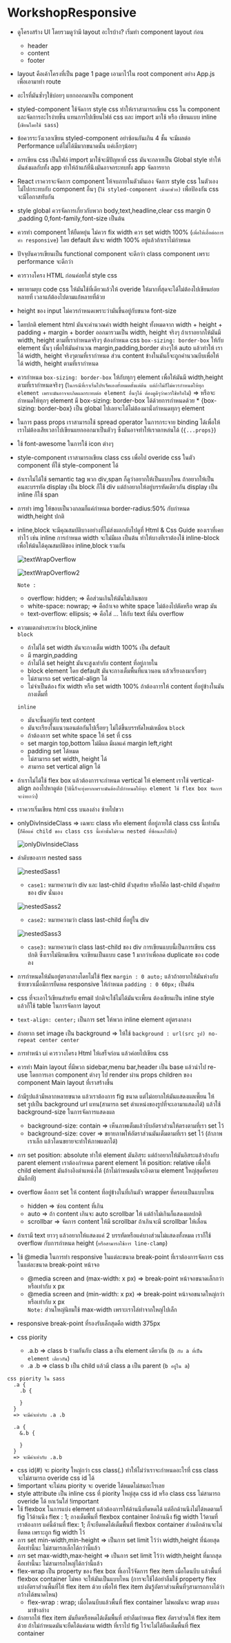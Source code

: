 # WorkshopResponsive

- ดูโครงสร้าง UI โดยรวมดูว่ามี layout อะไรบ้าง? เริ่มทำ component layout ก่อน
  - header
  - content
  - footer
- layout คือเค้าโครงที่เป็น page 1 page เอามาไว้ใน root component อย่าง App.js เพื่อเอามาทำ route
- อะไรที่มันซ้ำๆใช้บ่อยๆ แยกออกมาเป็น component
- styled-component ใช้จัดการ style css ทำให้เราสามารถเขียน css ใน component และจัดการอะไรง่ายขึ้น แทนการไปเขียนไฟล์ css และ import มาใช้ หรือ เขียนแบบ inline (`เขียนโดยใช้ sass`)
- ข้อควรระวังเวลาเขียน styled-component อย่าซ้อนกันเกิน 4 ชั้น จะมีผลต่อ Performance แต่ไม่ได้มีมากขนาดนั้น แค่เล็กๆน้อยๆ
- การเขียน css เป็นไฟล์ import มาใช้จะมีปัญหาที่ css มันจะกลายเป็น Global style ทำให้มันส่งผลกับทั้ง app ทำให้ถ้าแก้ที่นึงมันอาจกระทบทั้ง app จัดการยาก
- React เราควรจะจัดการ component ให้จบภายในตัวมันเอง จัดการ style css ในตัวเอง ไม่ไปกระทบกับ component อื่นๆ (`ใช้ styled-component เข้ามาช่วย)` เพื่อป้องกัน css จะมีโอกาสทับกัน
- style global ควรจัดการเกี่ยวกับพวก body,text,headline,clear css margin 0 ,padding 0,font-family,font-size เป็นต้น
- ควรทำ component ให้ยืดหยุ่น ไม่ควร fix width ควร set width 100% (`เพื่อให้เอื้อต่อการทำ responsive`) โดย default มันจะ width 100% อยู่แล้วถ้าเราไม่กำหนด
- ปัจจุบันควรเขียนเป็น functional component จะดีกว่า class component เพราะ performance จะดีกว่า
- ควรวางโครง HTML ก่อนค่อยใส่ style css
- พยายามยุบ code css ให้มันใช้ที่เดียวแล้วให้ overide ให้มากที่สุดจะได้ไม่ต้องไปเขียนย่อยหลายที่ เวลาแก้ต้องไปตามแก้หลายที่ด้วย
- height ของ input ไม่ควรกำหนดเพราะว่ามันขึ้นอยู่กับขนาด font-size
- โดยปกติ element html มันจะคำนวณค่า width height ทั้งหมดจาก width + height + padding + margin + border ออกมารวมเป็น width, height จริงๆ ถ้าเราอยากให้มันมี width, height ตามที่เรากำหนดจริงๆ ต้องกำหนด css `box-sizing: border-box` ให้กับ element นั้นๆ เพื่อให้มันคำนวณ margin,padding,border ต่างๆให้ auto แล้วทำให้ เราได้ width, height จริงๆตามที่เรากำหนด ส่วน content ข้างในมันก็จะถูกคำนวณบีบเพื่อให้ได้ width, height ตามที่เรากำหนด
- ควรกำหนด `box-sizing: border-box` ให้กับทุกๆ element เพื่อให้มันมี width,height ตามที่เรากำหนดจริงๆ (`ในกรณีที่เราเริ่มโปรเจ็คเองทั้งหมดตั้งแต่ต้น แต่ถ้าไม่ก็ไม่ควรกำหนดให้ทุก element เพราะมันอาจจะเกิดผลกระทบต่อ element อื่นๆได้ ต้องดูดีๆว่าควรใช้หรือไม่`) => หรือจะกำหนดให้ทุกๆ element มี box-sizing: border-box ได้ด้วยการกำหนดด้วย \* {box-sizing: border-box} เป็น global ไปเลยจะได้ไม่ต้องมานั่งกำหนดทุกๆ element
- ในการ pass props เราสามารถใช้ spread operator ในการกระจาย binding ได้เพื่อให้เราไม่ต้องเสียเวลาไปเขียนแยกออกมาเป็นตัวๆ ซึ่งมันอาจทำให้เราตกหล่นได้ (`{...props}`)
- ใช้ font-awesome ในการใช้ icon ต่างๆ
- style-component เราสามารถเขียน class css เพื่อไป overide css ในตัว component ที่ใช้ style-component ได้
- ถ้าเราไม่ได้ใช้ semantic tag พวก div,span ก็ดูว่าอยากให้เป็นแบบไหน ถ้าอยากให้เป็นคนละบรรทัด display เป็น block ก็ใช้ div แต่ถ้าอยากให้อยู่บรรทัดเดียวกัน display เป็น inline ก็ใช้ span
- การทำ img ให้ขอบเป็นวงกลมก็แค่กำหนด border-radius:50% กับกำหนด width,height ปกติ
- inline,block จะมีคุณสมบัติบางอย่างที่ไม่ส่งผลกลับไปดูที่ Html & Css Guide ของเราที่เคยทำไว้ เช่น inline การกำหนด width จะไม่มีผล เป็นต้น ทำให้บางทีเราต้องใช้ inline-block เพื่อให้ม้นได้คุณสมบัติของ inline,block รวมกัน

  ![textWrapOverflow](img/text-wrap-overflow.PNG)

  ![textWrapOverflow2](img/text-wrap-overflow2.PNG)

  `Note : `

  - overflow: hidden; => คือส่วนเกินให้มันไม่เกินขอบ
  - white-space: nowrap; => คือถ้าเจอ white space ไม่ต้องไปตัดหรือ wrap มัน
  - text-overflow: ellipsis; => คือใส่ ... ให้กับ text ที่มัน overflow

- ความแตกต่างระหว่าง block,inline \
  `block`

  - ถ้าไม่ได้ set width มันจะกางเต็ม width 100% เป็น default
  - มี margin,padding
  - ถ้าไม่ได้ set height มันจะสูงเท่ากับ content ที่อยู่ภายใน
  - block element โดย default มันจะกางเต็มพื้นที่แนวนอน แล้วเรียงลงมาเรื่อยๆ
  - ไม่สามารถ set vertical-align ได้
  - ไม่จำเป็นต้อง fix width หรือ set width 100% ถ้าต้องการให้ content ที่อยู่ข้างในมันกางเต็มที่

  `inline`

  - มันจะขึ้นอยู่กับ text content
  - มันจะเรียงในแนวนอนต่อกันไปเรื่อยๆ ไม่ได้ขึ้นบรรทัดใหม่เหมือน `block`
  - ถ้าต้องการ set white space ให้ set ที่ css
  - set margin top,bottom ไม่มีผล มีผลแค่ margin left,right
  - padding set ได้หมด
  - ไม่สามารถ set width, height ได้
  - สามารถ set vertical align ได้

- ถ้าเราไม่ได้ใช้ flex box แล้วต้องการจะกำหนด vertical ให้ element เราใช้ vertical-align ลองไปหาดูต่อ (`วิธีนี้ก็จะยุ่งยากเพราะมันต้องไปกำหนดให้ทุก element ใช้ flex box จัดการจะง่ายกว่า`)
- เราควรเริ่มเขียน html css บนลงล่าง ซ้ายไปขวา
- onlyDivInsideClass => เฉพาะ class หรือ element ที่อยู่ภายใต้ class css นี้เท่านั้น (`ก็คือแค่ child ของ class css นี้เท่านั้นไม่รวม nested ที่ซ้อนลงไปอีก`)

  ![onlyDivInsideClass](img/onlyDivInsideClass.PNG)

- ลำดับของการ nested sass

  ![nestedSass1](img/nestedSass1.PNG)

  - `case1:` หมายความว่า div และ last-child ตัวสุดท้าย หรือก็คือ last-child ตัวสุดท้ายของ div นั่นเอง

  ![nestedSass2](img/nestedSass2.PNG)

  - `case2:` หมายความว่า class last-child ที่อยู่ใน div

  ![nestedSass3](img/nestedSass3.PNG)

  - `case3:` หมายความว่า class last-child ของ div การเขียนแบบนี้เป็นการเขียน css ปกติ ซึ่งเราไม่นิยมเขียน จะเขียนเป็นแบบ case 1 มากว่าเพื่อลด duplicate ของ code ลง

- การกำหนดให้มันอยู่ตรงกลางโดยไม่ใช้ flex `margin : 0 auto;` แล้วถ้าอยากให้มันห่างกับซ้ายขวาเมื่อมีการยืดหด responsive ให้กำหนด `padding : 0 60px;` เป็นต้น
- css ที่จะเอาไว้เขียนสำหรับ email ปกติจะใช้ไม่ได้มันจะเพี้ยน ต้องเขียนเป็น inline style แล้วก็ใช้ table ในการจัดการ layout
- `text-align: center;` เป็นการ set ให้พวก inline element อยู่ตรงกลาง
- ถ้าอยาก set image เป็น background => ให้ใช้ `background : url(src รูป) no-repeat center center`
- การทำหน้า ui ควรวางโครง Html ให้เสร็จก่อน แล้วค่อยไปเขียน css
- ควรทำ Main layout ที่มีพวก sidebar,menu bar,header เป็น base แล้วนำไป re-use โดยการเอา component ต่างๆ ไป render ผ่าน props children ของ component Main layout ที่เราสร้างขึ้น
- ถ้ามีรูปแล้วมีหลากหลายขนาด แล้วเราต้องการ fig ขนาด แต่ไม่อยากให้มันแสดงผลเพี๊ยน ให้ set รูปเป็น background url แทน(สามารถ set ตำแหน่งของรูปที่จะเอามาแสดงได้) แล้วใช้ background-size ในการจัดการแสดงผล
  - background-size: contain => เห็นภาพเต็มแล้วบีบอัตราส่วนให้ตรงตามที่เรา set ไว้
  - background-size: cover => ขยายภาพให้อัตราส่วนมันเต็มตามที่เรา set ไว้ (ถ้าภาพเราเล็ก แล้วโดนขยายจะทำให้ภาพแตกได้)
- การ set position: absolute ทำให้ element มันอิสระ แต่ถ้าอยากให้มันอิสระแล้วอ้างกับ parent element เราต้องกำหนด parent element ให้ position: relative เพื่อให้ child element มันอ้างอิงตำแหน่งได้ (ถ้าไม่กำหนดมันจะอิงตาม element ใหญ่สุดที่ครอบมันอีกที)
- overflow คือการ set ให้ content ที่อยู่ข้างในที่เกินตัว wrapper ที่ครอบเป็นแบบไหน
  - hidden => ซ่อน content ที่เกิน
  - auto => ถ้า content เกินจะ auto scrollbar ให้ แต่ถ้าไม่เกินก็แสดงผลปกติ
  - scrollbar => จัดการ content ให้มี scrollbar ถ้าเกินจะมี scrollbar ให้เลื่อน
- ถ้าเรามี text ยาวๆ แล้วอยากให้แสดงแค่ 2 บรรทัดหรือแค่บางส่วนไม่แสดงทั้งหมด เราก็ใช้ overflow กับการกำหนด height (`หรือสามารถใช้การ line-clamp`)
- ใช้ @media ในการทำ responsive ในแต่ละขนาด break-point ที่เราต้องการจัดการ css ในแต่ละขนาด break-point หน้าจอ
  - @media screen and (max-width: x px) => break-point หน้าจอขนาดเล็กกว่าหรือเท่ากับ x px
  - @media screen and (min-width: x px) => break-point หน้าจอขนาดใหญ่กว่าหรือเท่ากับ x px \
    `Note:` ส่วนใหญ่นิยมใช้ max-width เพราะเราไล่ทำจากใหญ่ไปเล็ก
- responsive break-point ที่รองรับเล็กสุดคือ width 375px
- css piority
  - .a.b => class b ร่วมกันกับ class a เป็น element เดียวกัน (`b กับ a ที่เป็น element เดียวกัน`)
  - .a .b => class b เป็น child แล้วมี class a เป็น parent (`b อยู่ใน a`)

```
css piority ใน sass
  .a {
    .b {

    }
  }
  => จะมีค่าเท่ากับ .a .b

  .a {
    &.b {

    }
  }
  => จะมีค่าเท่ากับ .a.b
```

- css id(#) จะ piority ใหญ่กว่า css class(.) ทำให้ไม่ว่าเราจะกำหนดอะไรที่ css class จะไม่สามารถ overide css id ได้
- !important จะไม่สน piority จะ overide ได้หมดไม่สนอะไรเลย
- style attribute เป็น inline css ที่ piority ใหญ่สุด css id หรือ class css ไม่สามารถ overide ได้ ยกเว้นใส่ !important
- ใช้ flexbox ในการแบ่ง element แล้วต้องการให้ด้านนึงยืดหดได้ แต่อีกด้านนึงไม่ได้หดตามก็ fig ไว้ด้านนึง flex : 1; กางเต็มพื้นที่ flexbox container อีกด้านนึง fig width ไว้ตามที่เราต้องการ แค่นี้ด้านที่ flex: 1; ก็จะยืดหดได้เต็มพื้นที่ flexbox container ส่วนอีกด้านจะไม่ยืดหด เพราะถูก fig width ไว้
- การ set min-width,min-height => เป็นการ set limit ไว้ว่า width,height ที่น้อยสุดคือเท่านี้นะ ไม่สามารถเล็กได้กว่านี้แล้ว
- การ set max-width,max-height => เป็นการ set limit ไว้ว่า width,height ที่มากสุดคือเท่านี้นะ ไม่สามารถใหญ่ได้กว่านี้แล้ว
- flex-wrap เป็น property ของ flex box ที่เอาไว้จัดการ flex item เมื่อโดนบีบ แล้วพื้นที่ flexbox container ไม่พอ จะให้มันเป็นแบบไหน (การจะใช้ได้อย่าลืมใช้ property flex แบ่งอัตราส่วนพื้นที่ให้ flex item ด้วย เพื่อให้ flex item มันรู้อัตราส่วนพื้นที่ๆสามารถกางได้ว่ากว้างได้ขนาดไหน)
  - flex-wrap : wrap; เมื่อโดนบีบแล้วพื้นที่ flex container ไม่พอมันจะ wrap ตบลงมาข้างล่าง
- ถ้าอยากให้ flex item มันยืดหรือหดได้เต็มพื้นที่ อย่าลืมกำหนด flex อัตราส่วนให้ flex item ด้วย ถ้าไม่กำหนดมันจะยืดได้แค่ตาม width ที่เราไป fig ไว้จะไม่ได้ยืดเต็มพื้นที่ flex container
